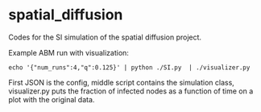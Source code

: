 # spatial_diffusion
Codes for the SI simulation of the spatial diffusion project.

Example ABM run with visualization:
```
echo '{"num_runs":4,"q":0.125}' | python ./SI.py  | ./visualizer.py
```

First JSON is the config, middle script contains the simulation class, visualizer.py puts the fraction of infected nodes as a function of time on a plot with the original data.
